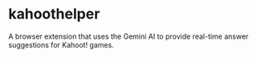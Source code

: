 # kahoothelper
A browser extension that uses the Gemini AI to provide real-time answer suggestions for Kahoot! games.
